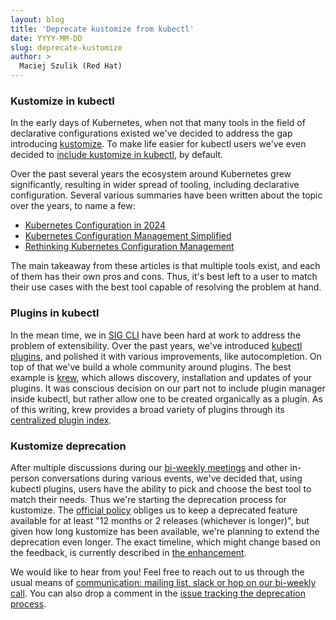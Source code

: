 ```yaml
---
layout: blog
title: 'Deprecate kustomize from kubectl'
date: YYYY-MM-DD
slug: deprecate-kustomize
author: >
  Maciej Szulik (Red Hat)
---
```



### Kustomize in kubectl

In the early days of Kubernetes, when not that many tools in the field of declarative
configurations existed we've decided to address the gap introducing [kustomize](https://kustomize.sigs.k8s.io).
To make life easier for kubectl users we've even decided to [include kustomize in kubectl](https://github.com/kubernetes/enhancements/blob/master/keps/sig-cli/2377-Kustomize/README.md), by default.

Over the past several years the ecosystem around Kubernetes grew significantly,
resulting in wider spread of tooling, including declarative configuration.
Several various summaries have been written about the topic over the years,
to name a few:
- [Kubernetes Configuration in 2024](https://medium.com/@bgrant0607/kubernetes-configuration-in-2024-434abc7a5a1b)
- [Kubernetes Configuration Management Simplified](https://medium.com/@zone24x7_inc/kubernetes-configuration-management-simplified-314faef059f6)
- [Rethinking Kubernetes Configuration Management](https://kluctl.io/blog/2022/05/16/rethinking-kubernetes-configuration-management/)

The main takeaway from these articles is that multiple tools exist, and each of
them has their own pros and cons.  Thus, it's best left to a user to match their
use cases with the best tool capable of resolving the problem at hand.

### Plugins in kubectl

In the mean time, we in [SIG CLI](https://github.com/kubernetes/community/tree/master/sig-cli)
have been hard at work to address the problem of extensibility.  Over the past
years, we've introduced [kubectl plugins](/docs/tasks/extend-kubectl), and polished
it with various improvements, like autocompletion.
On top of that we've build a whole community around plugins.  The best example
is [krew](https://krew.sigs.k8s.io), which allows discovery, installation and
updates of your plugins.  It was conscious decision on our part not to include
plugin manager inside kubectl, but rather allow one to be created organically
as a plugin.  As of this writing, krew provides a broad variety of plugins
through its [centralized plugin index](https://github.com/kubernetes-sigs/krew).

### Kustomize deprecation

After multiple discussions during our [bi-weekly meetings](https://docs.google.com/document/d/1I1UFGHMDO7mMbDbioQp52DEJXEhk1qymch3qL5-EN10/edit#bookmark=id.da6ykky890fn)
and other in-person conversations during various events, we've decided that,
using kubectl plugins, users have the ability to pick and choose the best tool
to match their needs. Thus we're starting the deprecation process for kustomize.
The [official policy](https://kubernetes.io/docs/reference/using-api/deprecation-policy/)
obliges us to keep a deprecated feature available for at least "12 months or 2
releases (whichever is longer)", but given how long kustomize has been available,
we're planning to extend the deprecation even longer. The exact timeline, which
might change based on the feedback, is currently described in
[the enhancement](https://github.com/kubernetes/enhancements/blob/master/keps/sig-cli/4706-deprecate-and-remove-kustomize/README.md).

We would like to hear from you! Feel free to reach out to us through the usual
means of [communication: mailing list, slack or hop on our bi-weekly call](https://github.com/kubernetes/community/tree/master/sig-cli/#contact).
You can also drop a comment in the [issue tracking the deprecation process](https://github.com/kubernetes/enhancements/issues/4706).
